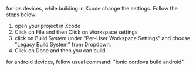 for ios devices, while building in Xcode change the settings. Follow the steps below:

1. open your project in Xcode
2. Click on File and then Click on Workspace settings
3. click on Build System under "Per-User Workspace Settings" and choose "Legacy Build System" from Dropdown.
4. Click on Done and then you can build.

for android devices, follow usual command: "ionic cordova build android"